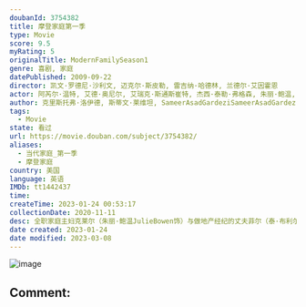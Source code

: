 ```yaml
---
doubanId: 3754382
title: 摩登家庭第一季
type: Movie
score: 9.5
myRating: 5
originalTitle: ModernFamilySeason1
genre: 喜剧, 家庭
datePublished: 2009-09-22
director: 凯文·罗德尼·沙利文, 迈克尔·斯皮勒, 雷吉纳·哈德林, 兰德尔·艾因霍恩
actor: 阿芮尔·温特, 艾德·奥尼尔, 艾瑞克·斯通斯崔特, 杰西·泰勒·弗格森, 朱丽·鲍温, 诺兰·古德, 里克·罗德里格兹, 萨拉·海蓝德, 索菲娅·维加拉, 泰·布利尔, 布鲁诺·奥利弗, 蒙蒂·夏普, 玛丽杰西卡皮茨, 戴尔·特纳, 佛莱德·威拉特, 马库斯·布朗, 史黛西富森, 霍利.韦伯, 谢莉·朗, 莉莲·亚当斯, 贝尔纳多·巴迪罗, 莉莉亚·白金汉, 玛丽莎·库埃瓦斯, 凯特琳·德弗, 爱德华·诺顿, 乔伊贝克, 戴维斯·米凯尔斯, 里德·尤因, 玛格丽特·贾德森, 明妮·德里弗, 科比·布莱恩特, 查兹·帕尔明特瑞, 凯丽迈克尔斯, 布莱克·吉布斯, 马特·科博伊, 贾斯汀·柯克, 切克麦科勒姆, 珍妮卡·贝尔格雷, 克里斯托弗·西亚, 杰克逊·奥德, 海莉·艾琳, 布鲁斯·奥尔特曼, 莫·柯林斯, 朱迪·格雷尔, 埃里克·兰格, 布兰迪·莱德福特, 克里斯汀·沙尔, 伊丽莎白·班克斯, 威廉姆·琼斯, 杰森·安顿, 诺兰·诺斯, 本杰明·布拉特, 莫莉贝克弗格森, undefined, 隆巴多·博伊尔, 汤姆·怀特, 中村苏西, 斯托尼杰克逊, 玛尔戈·哈什曼, undefined, 肖恩·史密斯, undefined
author: 克里斯托弗·洛伊德, 斯蒂文·莱维坦, SameerAsadGardeziSameerAsadGardezi, 乔·劳森, 卡罗琳·威廉斯
tags:
  - Movie
state: 看过
url: https://movie.douban.com/subject/3754382/
aliases:
  - 当代家庭_第一季
  - 摩登家庭
country: 美国
language: 英语
IMDb: tt1442437
time: 
createTime: 2023-01-24 00:53:17
collectionDate: 2020-11-11
desc: 全职家庭主妇克莱尔（朱丽·鲍温JulieBowen饰）与做地产经纪的丈夫菲尔（泰·布利尔TyBurrell饰）养育着两个青春期的女儿和一个十岁大的儿子。克莱尔年过六旬的老父杰（艾德·奥尼尔...
date created: 2023-01-24
date modified: 2023-03-08
---
```


![image](p455073620.jpg)

Comment:
---
